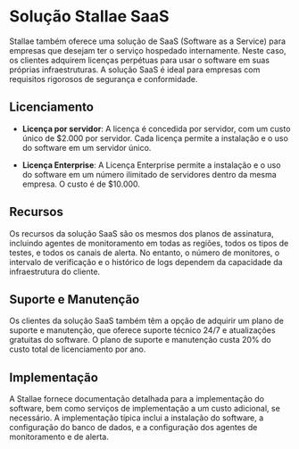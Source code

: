 # Solução Stallae SaaS

Stallae também oferece uma solução de SaaS (Software as a Service) para empresas que desejam ter o serviço hospedado internamente. Neste caso, os clientes adquirem licenças perpétuas para usar o software em suas próprias infraestruturas. A solução SaaS é ideal para empresas com requisitos rigorosos de segurança e conformidade.

## Licenciamento

- **Licença por servidor**: A licença é concedida por servidor, com um custo único de $2.000 por servidor. Cada licença permite a instalação e o uso do software em um servidor único.

- **Licença Enterprise**: A Licença Enterprise permite a instalação e o uso do software em um número ilimitado de servidores dentro da mesma empresa. O custo é de $10.000.

## Recursos

Os recursos da solução SaaS são os mesmos dos planos de assinatura, incluindo agentes de monitoramento em todas as regiões, todos os tipos de testes, e todos os canais de alerta. No entanto, o número de monitores, o intervalo de verificação e o histórico de logs dependem da capacidade da infraestrutura do cliente.

## Suporte e Manutenção

Os clientes da solução SaaS também têm a opção de adquirir um plano de suporte e manutenção, que oferece suporte técnico 24/7 e atualizações gratuitas do software. O plano de suporte e manutenção custa 20% do custo total de licenciamento por ano.

## Implementação

A Stallae fornece documentação detalhada para a implementação do software, bem como serviços de implementação a um custo adicional, se necessário. A implementação típica inclui a instalação do software, a configuração do banco de dados, e a configuração dos agentes de monitoramento e de alerta.